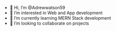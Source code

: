 - 👋 Hi, I’m @Adrewwatson59
- 👀 I’m interested in Web and App development
- 🌱 I’m currently learning MERN Stack development
- 💞️ I’m looking to collaborate on projects

<!---
Adrewwatson59/Adrewwatson59 is a ✨ special ✨ repository because its `README.md` (this file) appears on your GitHub profile.
You can click the Preview link to take a look at your changes.
--->

